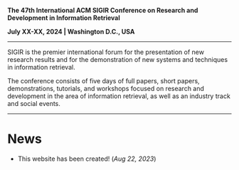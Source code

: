 **The 47th International ACM SIGIR Conference on Research and Development in Information Retrieval**

**July XX-XX, 2024 | Washington D.C., USA**

---

SIGIR is the premier international forum for the presentation of new research results and for the demonstration of new systems and techniques in information retrieval.

The conference consists of five days of full papers, short papers, demonstrations, tutorials, and workshops focused on research and development in the area of information retrieval, as well as an industry track and social events.

---

# News

- This website has been created! (_Aug 22, 2023_)
